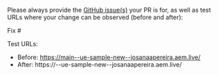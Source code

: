 Please always provide the [GitHub issue(s)](../issues) your PR is for, as well as test URLs where your change can be observed (before and after):

Fix #<gh-issue-id>

Test URLs:
- Before: https://main--ue-sample-new--josanaapereira.aem.live/
- After: https://<branch>--ue-sample-new--josanaapereira.aem.live/
